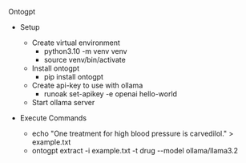 Ontogpt 

- Setup
    - Create virtual environment
        - python3.10 -m venv venv
        - source venv/bin/activate
    - Install ontogpt
        - pip install ontogpt
    - Create api-key to use with ollama
        - runoak set-apikey -e openai hello-world
    - Start ollama server 

- Execute Commands
    - echo "One treatment for high blood pressure is carvedilol." > example.txt
    - ontogpt extract -i example.txt -t drug --model ollama/llama3.2

    

